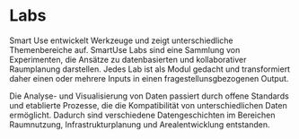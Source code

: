 # Labs

Smart Use entwickelt Werkzeuge und zeigt unterschiedliche Themenbereiche auf. SmartUse Labs sind eine Sammlung von Experimenten, die Ansätze zu datenbasierten und kollaborativer Raumplanung darstellen. Jedes Lab ist als Modul gedacht und transformiert daher einen oder mehrere Inputs in einen fragestellunsgbezogenen Output.

Die Analyse- und Visualisierung von Daten passiert durch offene Standards und etablierte Prozesse, die die Kompatibilität von unterschiedlichen Daten ermöglicht. Dadurch sind verschiedene Datengeschichten im Bereichen Raumnutzung, Infrastrukturplanung und Arealentwicklung entstanden.
